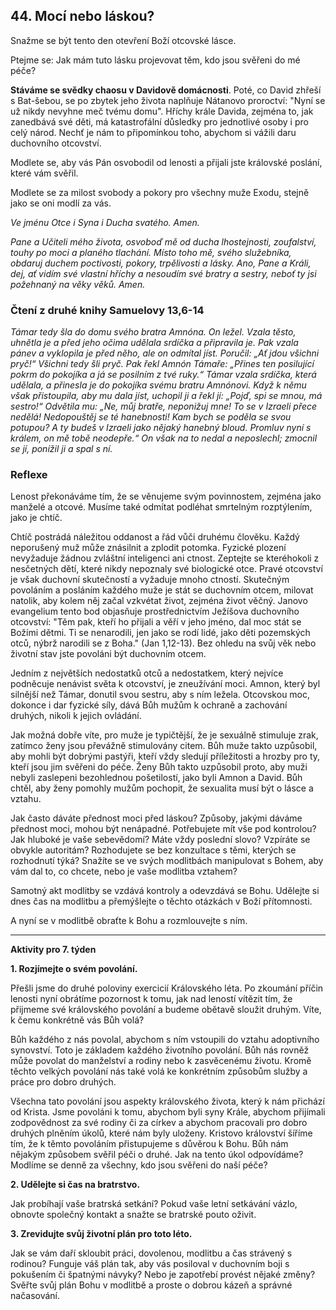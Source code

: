 ## 44. **Mocí nebo láskou?**

Snažme se být tento den otevření Boží otcovské lásce.

Ptejme se: Jak mám tuto lásku projevovat těm, kdo jsou svěřeni do mé péče?

**Stáváme se svědky chaosu v Davidově domácnosti**. Poté, co David zhřeší s Bat-šebou, se po zbytek jeho života naplňuje Nátanovo proroctví: "Nyní se už nikdy nevyhne meč tvému domu". Hříchy krále Davida, zejména to, jak zanedbává své děti, má katastrofální důsledky pro jednotlivé osoby i pro celý národ. Nechť je nám to připomínkou toho, abychom si vážili daru duchovního otcovství.

Modlete se, aby vás Pán osvobodil od lenosti a přijali jste královské poslání, které vám svěřil.

Modlete se za milost svobody a pokory pro všechny muže Exodu, stejně jako se oni modlí za vás.

_Ve jménu Otce i Syna i Ducha svatého. Amen._

_Pane a Učiteli mého života, osvoboď mě od ducha lhostejnosti, zoufalství, touhy po moci a planého tlachání. Místo toho mě, svého služebníka, obdaruj duchem poctivosti, pokory, trpělivosti a lásky. Ano, Pane a Králi, dej, ať vidím své vlastní hříchy a nesoudím své bratry a sestry, neboť ty jsi požehnaný na věky věků. Amen._

### Čtení z druhé knihy Samuelovy 13,6-14

_Támar tedy šla do domu svého bratra Amnóna. On ležel. Vzala těsto, uhnětla je a před jeho očima udělala srdíčka a připravila je. Pak vzala pánev a vyklopila je před něho, ale on odmítal jíst. Poručil: „Ať jdou všichni pryč!“ Všichni tedy šli pryč. Pak řekl Amnón Támaře: „Přines ten posilující pokrm do pokojíka a já se posilním z tvé ruky.“ Támar vzala srdíčka, která udělala, a přinesla je do pokojíka svému bratru Amnónovi. Když k němu však přistoupila, aby mu dala jíst, uchopil ji a řekl jí: „Pojď, spi se mnou, má sestro!“ Odvětila mu: „Ne, můj bratře, neponižuj mne! To se v Izraeli přece nedělá! Nedopouštěj se té hanebnosti! Kam bych se poděla se svou potupou? A ty budeš v Izraeli jako nějaký hanebný bloud. Promluv nyní s králem, on mě tobě neodepře.“ On však na to nedal a neposlechl; zmocnil se jí, ponížil ji a spal s ní._

### Reflexe

Lenost překonáváme tím, že se věnujeme svým povinnostem, zejména jako manželé a otcové. Musíme také odmítat podléhat smrtelným rozptýlením, jako je chtíč.

Chtíč postrádá náležitou oddanost a řád vůči druhému člověku. Každý neporušený muž může znásilnit a zplodit potomka. Fyzické plození nevyžaduje žádnou zvláštní inteligenci ani ctnost. Zeptejte se kteréhokoli z nesčetných dětí, které nikdy nepoznaly své biologické otce. Pravé otcovství je však duchovní skutečností a vyžaduje mnoho ctností. Skutečným povoláním a posláním každého muže je stát se duchovním otcem, milovat natolik, aby kolem něj začal vzkvétat život, zejména život věčný. Janovo evangelium tento bod objasňuje prostřednictvím Ježíšova duchovního otcovství: "Těm pak, kteří ho přijali a věří v jeho jméno, dal moc stát se Božími dětmi. Ti se nenarodili, jen jako se rodí lidé, jako děti pozemských otců, nýbrž narodili se z Boha." (Jan 1,12-13). Bez ohledu na svůj věk nebo životní stav jste povoláni být duchovním otcem.

Jedním z největších nedostatků otců a nedostatkem, který nejvíce podněcuje nenávist světa k otcovství, je zneužívání moci. Amnon, který byl silnější než Támar, donutil svou sestru, aby s ním ležela. Otcovskou moc, dokonce i dar fyzické síly, dává Bůh mužům k ochraně a zachování druhých, nikoli k jejich ovládání.

Jak možná dobře víte, pro muže je typičtější, že je sexuálně stimuluje zrak, zatímco ženy jsou převážně stimulovány citem. Bůh muže takto uzpůsobil, aby mohli být dobrými pastýři, kteří vždy sledují příležitosti a hrozby pro ty, kteří jsou jim svěřeni do péče. Ženy Bůh takto uzpůsobil proto, aby muži nebyli zaslepeni bezohlednou pošetilostí, jako byli Amnon a David. Bůh chtěl, aby ženy pomohly mužům pochopit, že sexualita musí být o lásce a vztahu.

Jak často dáváte přednost moci před láskou? Způsoby, jakými dáváme přednost moci, mohou být nenápadné. Potřebujete mít vše pod kontrolou? Jak hluboké je vaše sebevědomí? Máte vždy poslední slovo? Vzpíráte se obvykle autoritám? Rozhodujete se bez konzultace s těmi, kterých se rozhodnutí týká? Snažíte se ve svých modlitbách manipulovat s Bohem, aby vám dal to, co chcete, nebo je vaše modlitba vztahem?

Samotný akt modlitby se vzdává kontroly a odevzdává se Bohu. Udělejte si dnes čas na modlitbu a přemýšlejte o těchto otázkách v Boží přítomnosti.

A nyní se v modlitbě obraťte k Bohu a rozmlouvejte s ním.

---

**Aktivity pro 7. týden**

**1. Rozjímejte o svém povolání.**

Přešli jsme do druhé poloviny exercicií Královského léta. Po zkoumání příčin lenosti nyní obrátíme pozornost k tomu, jak nad leností vítězit tím, že přijmeme své královského povolání a budeme obětavě sloužit druhým. Víte, k čemu konkrétně vás Bůh volá?

Bůh každého z nás povolal, abychom s ním vstoupili do vztahu adoptivního synovství. Toto je základem každého životního povolání. Bůh nás rovněž může povolat do manželství a rodiny nebo k zasvěcenému životu. Kromě těchto velkých povolání nás také volá ke konkrétním způsobům služby a práce pro dobro druhých.

Všechna tato povolání jsou aspekty královského života, který k nám přichází od Krista. Jsme povoláni k tomu, abychom byli syny Krále, abychom přijímali zodpovědnost za své rodiny či za církev a abychom pracovali pro dobro druhých plněním úkolů, které nám byly uloženy. Kristovo království šíříme tím, že k těmto povoláním přistupujeme s důvěrou k Bohu. Bůh nám nějakým způsobem svěřil péči o druhé. Jak na tento úkol odpovídáme? Modlíme se denně za všechny, kdo jsou svěřeni do naší péče?

**2. Udělejte si čas na bratrstvo.**

Jak probíhají vaše bratrská setkání? Pokud vaše letní setkávání vázlo, obnovte společný kontakt a snažte se bratrské pouto oživit.

**3. Zrevidujte svůj životní plán pro toto léto.**

Jak se vám daří skloubit práci, dovolenou, modlitbu a čas strávený s rodinou? Funguje váš plán tak, aby vás posiloval v duchovním boji s pokušením či špatnými návyky? Nebo je zapotřebí provést nějaké změny? Svěřte svůj plán Bohu v modlitbě a proste o dobrou kázeň a správné načasování.
